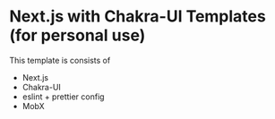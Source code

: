 # Next.js with Chakra-UI Templates (for personal use)
This template is consists of
- Next.js
- Chakra-UI
- eslint + prettier config
- MobX